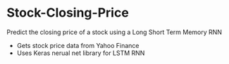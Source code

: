 # Stock-Closing-Price
Predict the closing price of a stock using a Long Short Term Memory RNN 

- Gets stock price data from Yahoo Finance
- Uses Keras nerual net library for LSTM RNN
